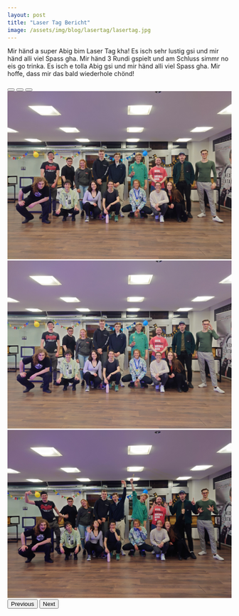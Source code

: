 ```yaml
---
layout: post
title: "Laser Tag Bericht"
image: /assets/img/blog/lasertag/lasertag.jpg
---
```


Mir händ a super Abig bim Laser Tag kha! Es isch sehr lustig gsi und mir händ alli viel Spass gha. Mir händ 3 Rundi gspielt und am Schluss simmr no eis go trinka. Es isch e tolla Abig gsi und mir händ alli viel Spass gha. Mir hoffe, dass mir das bald wiederhole chönd!

<div id="carouselExampleIndicators" class="carousel slide" data-mdb-ride="carousel">
  <div class="carousel-indicators">
    <button
      type="button"
      data-mdb-target="#carouselExampleIndicators"
      data-mdb-slide-to="0"
      class="active"
      aria-current="true"
      aria-label="Slide 1"
    ></button>
    <button
      type="button"
      data-mdb-target="#carouselExampleIndicators"
      data-mdb-slide-to="1"
      aria-label="Slide 2"
    ></button>
    <button
      type="button"
      data-mdb-target="#carouselExampleIndicators"
      data-mdb-slide-to="2"
      aria-label="Slide 3"
    ></button>
  </div>
  <div class="carousel-inner">
    <div class="carousel-item active">
      <img src="/assets/img/blog/lasertag/20230420_210027.JPG" class="d-block w-100" alt="Wild Landscape"/>
    </div>
    <div class="carousel-item">
      <img src="/assets/img/blog/lasertag/20230420_210029.JPG" class="d-block w-100" alt="Camera"/>
    </div>
    <div class="carousel-item">
      <img src="/assets/img/blog/lasertag/20230420_210042.JPG" class="d-block w-100" alt="Exotic Fruits"/>
    </div>
  </div>
  <button class="carousel-control-prev" type="button" data-mdb-target="#carouselExampleIndicators" data-mdb-slide="prev">
    <span class="carousel-control-prev-icon" aria-hidden="true"></span>
    <span class="visually-hidden">Previous</span>
  </button>
  <button class="carousel-control-next" type="button" data-mdb-target="#carouselExampleIndicators" data-mdb-slide="next">
    <span class="carousel-control-next-icon" aria-hidden="true"></span>
    <span class="visually-hidden">Next</span>
  </button>
</div>